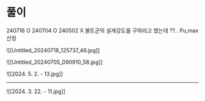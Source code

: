 # 풀이

240716 O
240704 O
240502 X 볼트군의 설계강도를 구하라고 했는데 ??.. Pu,max 산정

![[Untitled_20240718_125737_46.jpg]]

![[Untitled_20240705_090910_58.jpg]]

![[2024. 5. 2. - 13.jpg]]
***
![[2024. 3. 22. - 11.jpg]]